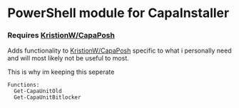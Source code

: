 # PowerShell module for CapaInstaller #
### Requires [KristionW/CapaPosh](https://github.com/KristionW/CapaPosh)
Adds functionality to [KristionW/CapaPosh](https://github.com/KristionW/CapaPosh) specific to what i personally need and will most likely not be useful to most.

This is why im keeping this seperate

```
Functions:
  Get-CapaUnitOld
  Get-CapaUnitBitlocker
```
